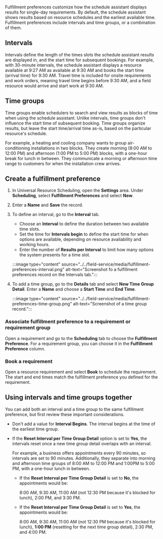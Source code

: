 Fulfillment preferences customize how the schedule assistant displays results for single-day requirements. By default, the schedule assistant shows results based on resource schedules and the earliest available time. Fulfillment preferences include intervals and time groups, or a combination of them.

## Intervals

Intervals define the length of the times slots the schedule assistant results are displayed in, and the start time for subsequent bookings. For example, with 30-minute intervals, the schedule assistant displays a resource available at 9:27 AM as available at 9:30 AM and books the start time (arrival time) for 9:30 AM. Travel time is included for onsite requirements and work orders, meaning travel time begins before 9:30 AM, and a field resource would arrive and start work at 9:30 AM.

## Time groups

Time groups enable schedulers to search and view results as blocks of time when using the schedule assistant. Unlike intervals, time groups don't influence the start time of subsequent booking. Time groups organize results, but leave the start time/arrival time as-is, based on the particular resource's schedule.

For example, a heating and cooling company wants to group air-conditioning installations in two blocks. They create morning (8:00 AM to 12:00 PM) and afternoon (1:00 PM to 5:00 PM) blocks, with a one-hour break for lunch in between. They communicate a morning or afternoon time range to customers for when the installation crew arrives.

## Create a fulfillment preference

1. In Universal Resource Scheduling, open the **Settings** area. Under **Scheduling**, select **Fulfillment Preferences** and select **New**.

1. Enter a **Name** and **Save** the record.

1. To define an interval, go to the **Interval** tab.
   - Choose an **Interval** to define the duration between two available time slots. 
   - Set the time for **Intervals begin** to define the start time for when options are available, depending on resource availability and working hours. 
   - Enter the number of **Results per Interval** to limit how many options the system presents for a time slot.

   :::image type="content" source="../../field-service/media/fulfillment-preferences-interval.png" alt-text="Screenshot fo a fulfillment preferences record on the Intervals tab.":::

1. To add a time group, go to the **Details** tab and select **New Time Group Detail**. Enter a **Name** and choose a **Start Time** and **End Time**.

   :::image type="content" source="../../field-service/media/fulfillment-preferences-time-group.png" alt-text="Screenshot of a time group record.":::

### Associate fulfillment preference to a requirement or requirement group

Open a requirement and go to the **Scheduling** tab to choose the **Fulfillment Preference**. For a requirement group, you can choose it in the **Fulfillment Preference** column.

### Book a requirement

Open a resource requirement and select **Book** to schedule the requirement. The start and end times match the fulfillment preference you defined for the requirement.

## Using intervals and time groups together

You can add both an interval and a time group to the same fulfillment preference, but first review these important considerations.

- Don't add a value for **Interval Begins**. The interval begins at the time of the earliest time group.

- If the **Reset Interval per Time Group Detail** option is set to **Yes**, the intervals reset once a new time group detail overlaps with an interval.

  For example, a business offers appointments every 90 minutes, so intervals are set to 90 minutes. Additionally, they separate into morning and afternoon time groups of 8:00 AM to 12:00 PM and 1:00PM to 5:00 PM, with a one-hour lunch in between.

  - If the **Reset Interval per Time Group Detail** is set to **No**, the appointments would be:

    8:00 AM, 9:30 AM, 11:00 AM (not 12:30 PM because it's blocked for lunch), 2:00 PM, and 3:30 PM.

  - If the **Reset Interval per Time Group Detail** is set to **Yes**, the appointments would be:

    8:00 AM, 9:30 AM, 11:00 AM (not 12:30 PM because it's blocked for lunch), **1:00 PM** (resetting for the next time group detail), 2:30 PM, and 4:00 PM.
